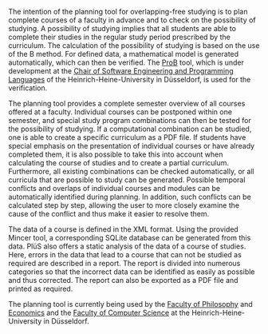 The intention of the planning tool for overlapping-free studying is to plan complete courses of a faculty in advance and to check on the possibility of studying. A possibility of studying implies that all students are able to complete their studies in the regular study period prescribed by the curriculum. The calculation of the possibility of studying is based on the use of the B method. For defined data, a mathematical model is generated automatically, which can then be verified. The [ProB](http://www3.hhu.de/stups/prob/index.php/Main_Page) tool, which is under development at the [Chair of Software Engineering and Programming Languages](http://www.stups.hhu.de) of the Heinrich-Heine-University in Düsseldorf, is used for the verification.

The planning tool provides a complete semester overview of all courses offered at a faculty.
Individual courses can be postponed within one semester, and special study program combinations can then be tested for the possibility of studying. If a computational combination can be studied, one is able to create a specific curriculum as a PDF file. If students have special emphasis on the presentation of individual courses or have already completed them, it is also possible to take this into account when calculating the course of studies and to create a partial curriculum. Furthermore, all existing combinations can be checked automatically, or all curricula that are possible to study can be generated.
Possible temporal conflicts and overlaps of individual courses and modules can be automatically identified during planning. In addition, such conflicts can be calculated step by step, allowing the user to more closely examine the cause of the conflict and thus make it easier to resolve them.

The data of a course is defined in the XML format. Using the provided Mincer tool, a corresponding SQLite database can be generated from this data. PlüS also offers a static analysis of the data of a course of studies. Here, errors in the data that lead to a course that can not be studied as required are described in a report. The report is divided into numerous categories so that the incorrect data can be identified as easily as possible and thus corrected. The report can also be exported as a PDF file and printed as required.

The planning tool is currently being used by the [Faculty of Philosophy](http://www.philo.hhu.de/) and [Economics](http://www.wiwi.hhu.de/) and the [Faculty of Computer Science](http://www.cs.hhu.de) at the Heinrich-Heine-University in Düsseldorf.
